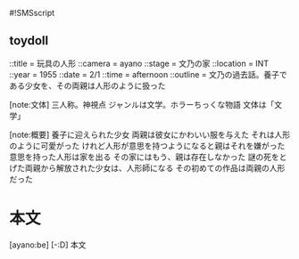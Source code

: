 #!SMSscript

## toydoll

::title = 玩具の人形
::camera = ayano
::stage = 文乃の家
::location = INT
::year = 1955
::date = 2/1
::time = afternoon
::outline = 文乃の過去話。養子である少女を、その両親は人形のように扱った

[note:文体]
三人称。神視点
ジャンルは文学。ホラーちっくな物語
文体は「文学」

[note:概要]
養子に迎えられた少女
両親は彼女にかわいい服を与えた
それは人形のように可愛がった
けれど人形が意思を持つようになると親はそれを嫌がった
意思を持った人形は家を出る
その家にはもう、親は存在しなかった
謎の死をとげた両親から解放された少女は、人形師になる
その初めての作品は両親の人形だった

# 本文

[ayano:be]
[-:D]
本文
